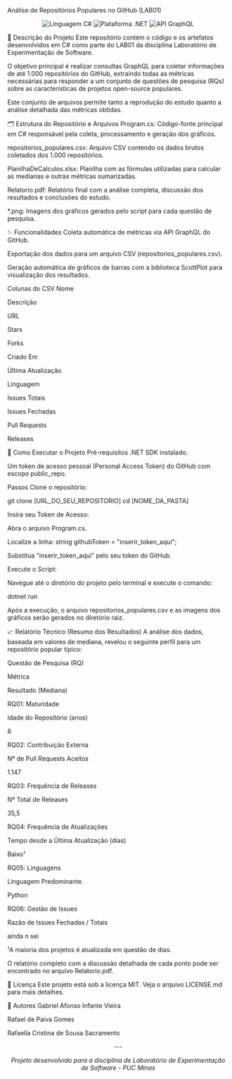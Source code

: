 Análise de Repositórios Populares no GitHub (LAB01)
<p align="center">
<img src="https://www.google.com/search?q=https://img.shields.io/badge/Linguagem-C%2523-blueviolet" alt="Linguagem C#">
<img src="https://www.google.com/search?q=https://img.shields.io/badge/Plataforma-.NET-blue" alt="Plataforma .NET">
<img src="https://www.google.com/search?q=https://img.shields.io/badge/API-GraphQL-e10098" alt="API GraphQL">
</p>

📖 Descrição do Projeto
Este repositório contém o código e os artefatos desenvolvidos em C# como parte do LAB01 da disciplina Laboratório de Experimentação de Software.

O objetivo principal é realizar consultas GraphQL para coletar informações de até 1.000 repositórios do GitHub, extraindo todas as métricas necessárias para responder a um conjunto de questões de pesquisa (RQs) sobre as características de projetos open-source populares.

Este conjunto de arquivos permite tanto a reprodução do estudo quanto a análise detalhada das métricas obtidas.

🗂️ Estrutura do Repositório e Arquivos
Program.cs: Código-fonte principal em C# responsável pela coleta, processamento e geração dos gráficos.

repositorios_populares.csv: Arquivo CSV contendo os dados brutos coletados dos 1.000 repositórios.

PlanilhaDeCalculos.xlsx: Planilha com as fórmulas utilizadas para calcular as medianas e outras métricas sumarizadas.

Relatorio.pdf: Relatório final com a análise completa, discussão dos resultados e conclusões do estudo.

*.png: Imagens dos gráficos gerados pelo script para cada questão de pesquisa.

✨ Funcionalidades
Coleta automática de métricas via API GraphQL do GitHub.

Exportação dos dados para um arquivo CSV (repositorios_populares.csv).

Geração automática de gráficos de barras com a biblioteca ScottPlot para visualização dos resultados.

Colunas do CSV
Nome

Descrição

URL

Stars

Forks

Criado Em

Última Atualização

Linguagem

Issues Totais

Issues Fechadas

Pull Requests

Releases

🚀 Como Executar o Projeto
Pré-requisitos
.NET SDK instalado.

Um token de acesso pessoal (Personal Access Token) do GitHub com escopo public_repo.

Passos
Clone o repositório:

git clone [URL_DO_SEU_REPOSITORIO]
cd [NOME_DA_PASTA]


Insira seu Token de Acesso:

Abra o arquivo Program.cs.

Localize a linha: string githubToken = "inserir_token_aqui";

Substitua "inserir_token_aqui" pelo seu token do GitHub.

Execute o Script:

Navegue até o diretório do projeto pelo terminal e execute o comando:

dotnet run


Após a execução, o arquivo repositorios_populares.csv e as imagens dos gráficos serão gerados no diretório raiz.

📈 Relatório Técnico (Resumo dos Resultados)
A análise dos dados, baseada em valores de mediana, revelou o seguinte perfil para um repositório popular típico:

Questão de Pesquisa (RQ)

Métrica

Resultado (Mediana)

RQ01: Maturidade

Idade do Repositório (anos)

8

RQ02: Contribuição Externa

Nº de Pull Requests Aceitos

1.147

RQ03: Frequência de Releases

Nº Total de Releases

35,5

RQ04: Frequência de Atualizações

Tempo desde a Última Atualização (dias)

Baixo¹

RQ05: Linguagens

Linguagem Predominante

Python

RQ06: Gestão de Issues

Razão de Issues Fechadas / Totais

ainda n sei

¹A maioria dos projetos é atualizada em questão de dias.

O relatório completo com a discussão detalhada de cada ponto pode ser encontrado no arquivo Relatorio.pdf.

📝 Licença
Este projeto está sob a licença MIT. Veja o arquivo LICENSE.md para mais detalhes.

👥 Autores
Gabriel Afonso Infante Vieira

Rafael de Paiva Gomes

Rafaella Cristina de Sousa Sacramento

<p align="center">---</p>
<p align="center"><em>Projeto desenvolvido para a disciplina de Laboratório de Experimentação de Software - PUC Minas</em></p>
